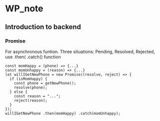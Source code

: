 # WP_note
## Introduction to backend
### Promise 
For asynchronous funtion. Three situations: Pending, Resolved, Rejected, use .then( .catch() function
```
const momHappy = (phone) => {...}
const momUnhappy = (reason) => {...}
let willIGetNewPhone = new Promise((resolve, reject) => {
  if (isMomHappy) {
    const phone = getNewPhone();
    resolve(phone);
  } else {
    const reason = "...";
    reject(reason);
  }
});
willIGetNewPhone .then(momHappy) .catch(momUnhappy); 
```
